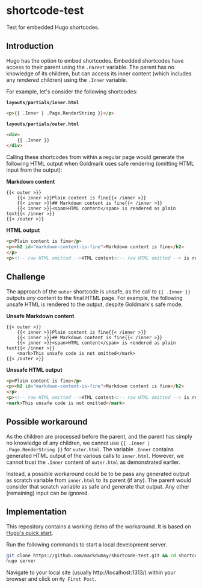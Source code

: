 # shortcode-test

Test for embedded Hugo shortcodes.

## Introduction

Hugo has the option to embed shortcodes. Embedded shortcodes have access to their parent using the `.Parent` variable. The parent has no knowledge of its children, but can access its inner content (which includes any *rendered* children) using the `.Inner` variable.

For example, let's consider the following shortcodes:

**`layouts/partials/inner.html`**

```html
<p>{{ .Inner | .Page.RenderString }}</p>
```

**`layouts/partials/outer.html`**

```html
<div>
    {{ .Inner }}
</div>
```

Calling these shortcodes from within a regular page would generate the following HTML output when Goldmark uses safe rendering (omitting HTML input from the output):

**Markdown content**

```go-template
{{< outer >}}
    {{< inner >}}Plain content is fine{{< /inner >}}
    {{< inner >}}## Markdown content is fine{{< /inner >}}
    {{< inner >}}<span>HTML content</span> is rendered as plain text{{< /inner >}}
{{< /outer >}}
```

**HTML output**

```html   
<p>Plain content is fine</p>
<p><h2 id="markdown-content-is-fine">Markdown content is fine</h2>
</p>
<p><!-- raw HTML omitted -->HTML content<!-- raw HTML omitted --> is rendered as plain text</p>
```

## Challenge

The approach of the `outer` shortcode is unsafe, as the call to `{{ .Inner }}` outputs *any* content to the final HTML page. For example, the following unsafe HTML is rendered to the output, despite Goldmark's safe mode.

**Unsafe Markdown content**

```go-template
{{< outer >}}
    {{< inner >}}Plain content is fine{{< /inner >}}
    {{< inner >}}## Markdown content is fine{{< /inner >}}
    {{< inner >}}<span>HTML content</span> is rendered as plain text{{< /inner >}}
    <mark>This unsafe code is not omitted</mark>
{{< /outer >}}
```

**Unssafe HTML output**

```html   
<p>Plain content is fine</p>
<p><h2 id="markdown-content-is-fine">Markdown content is fine</h2>
</p>
<p><!-- raw HTML omitted -->HTML content<!-- raw HTML omitted --> is rendered as plain text</p>
<mark>This unsafe code is not omitted</mark>
```

## Possible workaround

As the children are processed before the parent, and the parent has simply no knowledge of any children, we cannot use `{{ .Inner | .Page.RenderString }}` for `outer.html`. The variable `.Inner` contains generated HTML output of the various calls to `inner.html`. However, we cannot trust the `.Inner` content of `outer.html` as demonstrated earlier.

Instead, a possible workaround could be to be pass any generated output as scratch variable from `inner.html` to its parent (if any).  The parent would consider that scratch variable as safe and generate that output. Any other (remaining) input can be ignored.

## Implementation

This repository contains a working demo of the workaround. It is based on [Hugo's quick start](https://gohugo.io/getting-started/quick-start/). 

Run the following commands to start a local development server.

```bash
git clone https://github.com/markdumay/shortcode-test.git && cd shortcode-test
hugo server
```

Navigate to your local site (usually http://localhost:1313/) within your browser and click on `My First Post`.
